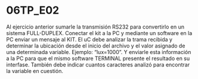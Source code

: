 # 06TP_E02
 Al ejercicio anterior sumarle la transmisión RS232 para convertirlo en un sistema FULL-DUPLEX. Conectar el kit a la PC y mediante un software en la PC enviar un mensaje al KIT. El uC debe analizar la trama recibida y determinar la ubicación desde el inicio del archivo y el valor asignado de una determinada variable. Ejemplo: “lux=1000”. Y enviarle esta información a la PC para que el mismo software TERMINAL presente el resultado en su interfase. También debe indicar cuantos caracteres analizó para encontrar la variable en cuestión.
